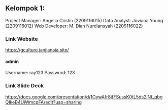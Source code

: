 ## Kelompok 1:
Project Manager: Angelia Cristin (2209116015)
Data Analyst: Joviana Young (2209116012)
Web Developer: M. Dian Nurdiansyah (2209116022)

### Link Website
https://gculture.janjianaja.site/

#### admin
Username: ray123
Password: 123

### Link Slide Deck
https://docs.google.com/presentation/d/1OywAfr8jfFSussK0tL5ds2iNf_qbgQIkeB4UjWmcpFA/edit?usp=sharing
